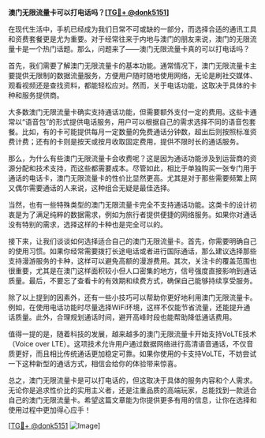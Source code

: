 **澳门无限流量卡可以打电话吗？[[TG💪+ @donk5151](https://t.me/s/donk5151)]**

在现代生活中，手机已经成为我们日常不可或缺的一部分，而选择合适的通讯工具和资费套餐更是尤为重要。对于经常往来于内地与澳门的朋友来说，澳门的无限流量卡是一个热门话题。那么，问题来了——澳门无限流量卡真的可以打电话吗？

首先，我们需要了解澳门无限流量卡的基本功能。通常情况下，澳门无限流量卡主要提供无限制的数据流量服务，方便用户随时随地使用网络，无论是刷社交媒体、观看视频还是查找资料，都能轻松应对。然而，关于电话功能，这取决于具体的卡种和服务提供商。

大多数澳门无限流量卡确实支持通话功能，但需要额外支付一定的费用。这些卡通常以“语音包”的形式提供电话服务，用户可以根据自己的需求选择不同的语音包套餐。比如，有的卡可能提供每月一定数量的免费通话分钟数，超出后则按照标准资费计费；还有的卡则是按天或按月收取固定费用，提供不限时长的通话服务。

那么，为什么有些澳门无限流量卡会收费呢？这是因为通话功能涉及到运营商的资源分配和技术支持，而这些都需要成本。尽管如此，相比于单独购买一张专门用于通话的电话卡，澳门无限流量卡的性价比显然更高。尤其是对于那些需要频繁上网又偶尔需要通话的人来说，这种组合无疑是最佳选择。

当然，也有一些特殊类型的澳门无限流量卡完全不支持通话功能。这类卡的设计初衷是为了满足纯粹的数据需求，例如为旅行者提供便捷的网络服务。如果你对通话没有特别的需求，选择这样的卡种也是完全可以的。

接下来，让我们谈谈如何选择适合自己的澳门无限流量卡。首先，你需要明确自己的使用习惯。如果你经常需要拨打长途电话或者进行国际通话，那么建议选择那些支持漫游服务的卡种，这样可以避免高额的漫游费用。其次，关注卡的覆盖范围也很重要，尤其是在澳门这样面积较小但人口密集的地方，信号强度直接影响到通话质量。最后，不要忘了查看卡的有效期和续费方式，确保自己能够持续享受服务。

除了以上提到的因素外，还有一些小技巧可以帮助你更好地利用澳门无限流量卡。例如，在使用电话功能时尽量选择WiFi环境，这样不仅能节省流量，还能提升通话质量。此外，合理规划通话时间，避开高峰时段也能帮助降低通话费用。

值得一提的是，随着科技的发展，越来越多的澳门无限流量卡开始支持VoLTE技术（Voice over LTE）。这项技术允许用户通过数据网络进行高清语音通话，不仅音质更好，而且相比传统通话更加稳定可靠。如果你使用的卡支持VoLTE，不妨尝试一下这种新型的通话方式，相信会给你的体验带来惊喜。

总之，澳门无限流量卡是可以打电话的，但这取决于具体的服务内容和个人需求。无论你是追求性价比的实用主义者，还是注重品质的高端玩家，总能找到一款适合自己的澳门无限流量卡。希望这篇文章能为你提供更多有用的信息，让你在选择和使用过程中更加得心应手！

[[TG💪+ @donk5151](https://t.me/s/donk5151) ![Image](https://i.postimg.cc/rwNCRYN7/Snipaste-2025-04-30-17-27-05.png)]